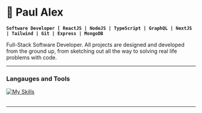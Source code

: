 # :rocket: Paul Alex

**`Software Developer [ ReactJS | NodeJS | TypeScript | GraphQL | NextJS | Tailwind | Git | Express | MongoDB `**


Full-Stack Software Developer. All projects are designed and developed
from the ground up, from sketching out all the way to solving real life problems with code.

---

### Langauges and Tools

[![My Skills](https://skillicons.dev/icons?i=react,nodejs,ts,graphql,nextjs,tailwind,git,express,mongodb,java,vue,python)](https://skillicons.dev)
<br />
<br />

---


